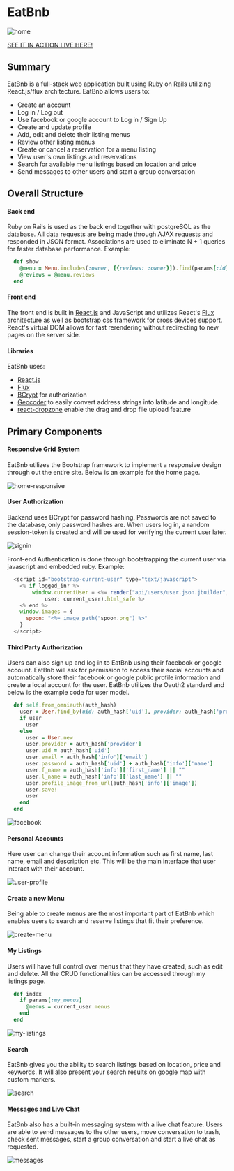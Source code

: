 # EatBnb

![home]

[SEE IT IN ACTION LIVE HERE!][eatbnb]


## Summary

[EatBnb][eatbnb] is a full-stack web application built using Ruby on Rails
utilizing React.js/flux architecture. EatBnb allows users to:

* Create an account
* Log in / Log out
* Use facebook or google account to Log in / Sign Up
* Create and update profile
* Add, edit and delete their listing menus
* Review other listing menus
* Create or cancel a reservation for a menu listing
* View user's own listings and reservations
* Search for available menu listings based on location and price
* Send messages to other users and start a group conversation

## Overall Structure

#### Back end
Ruby on Rails is used as the back end together with postgreSQL as the database. All data requests are being made through AJAX requests and responded in JSON format. Associations are used to eliminate N + 1 queries for faster database performance. Example:

````ruby
  def show
    @menu = Menu.includes(:owner, [{reviews: :owner}]).find(params[:id])
    @reviews = @menu.reviews
  end
````

#### Front end

The front end is built in [React.js][React] and JavaScript and utilizes React's [Flux][Flux] architecture as well as bootstrap css framework for cross devices support. React's virtual DOM allows for fast rerendering without redirecting to new pages on the server side.

#### Libraries

EatBnb uses:
- [React.js][React]
- [Flux][Flux]
- [BCrypt](https://github.com/codahale/bcrypt-ruby) for authorization
- [Geocoder](https://github.com/alexreisner/geocoder) to easily convert address strings into latitude and longitude.
- [react-dropzone](https://github.com/okonet/react-dropzone) enable the drag and drop file upload feature

## Primary Components

#### Responsive Grid System
EatBnb utilizes the Bootstrap framework to implement a responsive design through out the entire site. Below is an example for the home page.

![home-responsive]

#### User Authorization
Backend uses BCrypt for password hashing. Passwords are not saved to the database, only password hashes are. When users log in, a random session-token is created and will be used for verifying the current user later.

![signin]


Front-end Authentication is done through bootstrapping the current user via javascript and embedded ruby. Example:

````javascript
  <script id="bootstrap-current-user" type="text/javascript">
    <% if logged_in? %>
    	window.currentUser = <%= render("api/users/user.json.jbuilder",
    		user: current_user).html_safe %>
    <% end %>
    window.images = {
      spoon: "<%= image_path("spoon.png") %>"
    }
  </script>
````

#### Third Party Authorization
Users can also sign up and log in to EatBnb using their facebook or google account. EatBnb will ask for permission to access their social accounts and automatically store their facebook or google public profile information and create a local account for the user. EatBnb utilizes the Oauth2 standard and below is the example code for user model.

````ruby
  def self.from_omniauth(auth_hash)
    user = User.find_by(uid: auth_hash['uid'], provider: auth_hash['provider'])
    if user
      user
    else
      user = User.new
      user.provider = auth_hash['provider']
      user.uid = auth_hash['uid']
      user.email = auth_hash['info']['email']
      user.password = auth_hash['uid'] + auth_hash['info']['name']
      user.f_name = auth_hash['info']['first_name'] || ""
      user.l_name = auth_hash['info']['last_name'] || ""
      user.profile_image_from_url(auth_hash['info']['image'])
      user.save!
      user
    end
  end
````

![facebook]

#### Personal Accounts
Here user can change their account information such as first name, last name, email and description etc. This will be the main interface that user interact with their account.

![user-profile]

#### Create a new Menu
Being able to create menus are the most important part of EatBnb which enables users to search and reserve listings that fit their preference.

![create-menu]

#### My Listings
Users will have full control over menus that they have created, such as edit and delete. All the CRUD functionalities can be accessed through my listings page.

````ruby
  def index
    if params[:my_menus]
      @menus = current_user.menus
    end
  end
````

![my-listings]

#### Search
EatBnb gives you the ability to search listings based on location, price and keywords. It will also present your search results on google map with custom markers.

![search]

#### Messages and Live Chat
EatBnb also has a built-in messaging system with a live chat feature. Users are able to send messages to the other users, move conversation to trash, check sent messages, start a group conversation and start a live chat as requested.

![messages]

[eatbnb]: https://eatbnb.herokuapp.com/
[react-infinite]:https://github.com/seatgeek/react-infinite
[React]:https://facebook.github.io/react/
[Flux]:https://facebook.github.io/flux/



[signin]: ./app/assets/images/sign-in.jpg
[create-menu]: ./app/assets/images/create-menu.jpg
[my-listings]: ./app/assets/images/my-listings.jpg
[facebook]: ./app/assets/images/facebook.png
[user-profile]: ./app/assets/images/user-profile.jpg
[search]: ./app/assets/images/search.jpg
[home-responsive]: ./app/assets/images/home.gif
[home]: ./app/assets/images/home.jpg
[messages]: ./app/assets/images/messages.jpg
